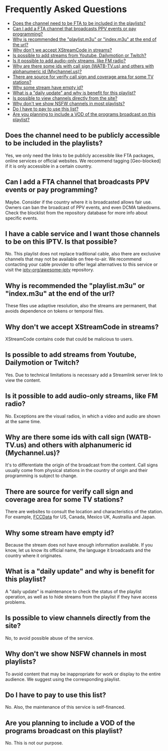 # Frequently Asked Questions

- [Does the channel need to be FTA to be included in the playlists?](#Does-the-channel-need-to-be-FTA-to-be-included-in-the-playlists)
- [Can I add a FTA channel that broadcasts PPV events or pay programming?](#Can-I-add-a-FTA-channel-that-broadcasts-PPV-events-or-pay-programming)
- [Why is recommended the "playlist.m3u" or "index.m3u" at the end of the url?](#Why-is-recommended-the-playlistm3u-or-indexm3u-at-the-end-of-the-url)
- [Why don't we accept XStreamCode in streams?](#Why-dont-we-accept-xstreamcode-in-streams)
- [Is possible to add streams from Youtube, Dailymotion or Twitch?](#Is-possible-to-add-streams-from-youtube-dailymotion-or-twitch)
- [Is it possible to add audio-only streams, like FM radio?](#Is-it-possible-to-add-audio-only-streams-like-fm-radio)
- [Why are there some ids with call sign (WATB-TV.us) and others with alphanumeric id (Mychannel.us)?](#Why-are-there-some-ids-with-call-sign-watb-tvus-and-others-with-alphanumeric-id-mychannelus)
- [There are source for verify call sign and coverage area for some TV stations?](#There-are-source-for-verify-call-sign-and-coverage-area-for-some-tv-stations)
- [Why some stream have empty id?](#Why-some-stream-have-empty-id)
- [What is a "daily update" and why is benefit for this playlist?](#What-is-a-daily-update-and-why-is-benefit-for-this-playlist)
- [Is possible to view channels directly from the site?](#Is-possible-to-view-channels-directly-from-the-site)
- [Why don't we show NSFW channels in most playlists?](#Why-dont-we-show-nsfw-channels-in-most-playlists)
- [Do I have to pay to use this list?](#Do-i-have-to-pay-to-use-this-list)
- [Are you planning to include a VOD of the programs broadcast on this playlist?](#Are-you-planning-to-include-a-vod-of-the-programs-broadcast-on-this-playlist)

## Does the channel need to be publicly accessible to be included in the playlists?
Yes, we only need the links to be publicly accessible like FTA packages, online services or official websites. We recommend tagging [Geo-blocked] if it is only accessible in a certain country.

## Can I add a FTA channel that broadcasts PPV events or pay programming?
Maybe. Consider if the country where it is broadcasted allows fair use. Owners can ban the broadcast of PPV events, and even DCMA takedowns. Check the blocklist from the repository database for more info about specific events.

## I have a cable service and I want those channels to be on this IPTV. Is that possible?
No. This playlist does not replace traditional cable, also there are exclusive channels that may not be available on free-to-air. We recommend contacting your cable provider to offer legal alternatives to this service or visit the [iptv-org/awesome-iptv](https://github.com/iptv-org/awesome-iptv) repository.

## Why is recommended the "playlist.m3u" or "index.m3u" at the end of the url?
These files use adaptive resolution, also the streams are permanent, that avoids dependence on tokens or temporal files.

## Why don't we accept XStreamCode in streams?
XStreamCode contains code that could be malicious to users.

## Is possible to add streams from Youtube, Dailymotion or Twitch?
Yes. Due to technical limitations is necessary add a Streamlink server link to view the content. 

## Is it possible to add audio-only streams, like FM radio?
No. Exceptions are the visual radios, in which a video and audio are shown at the same time.

## Why are there some ids with call sign (WATB-TV.us) and others with alphanumeric id (Mychannel.us)?
It's to differentiate the origin of the broadcast from the content. Call signs usually come from physical stations in the country of origin and their programming is subject to change.

## There are source for verify call sign and coverage area for some TV stations?
There are websites to consult the location and characteristics of the station. For example, [FCCData](https://fccdata.org/) for US, Canada, Mexico UK, Austrailia and Japan.

## Why some stream have empty id?
Because the stream does not have enough information available. If you know, let us know its official name, the language it broadcasts and the country where it originates.

## What is a "daily update" and why is benefit for this playlist?
A "daily update" is maintenance to check the status of the playlist operation, as well as to hide streams from the playlist if they have access problems.

## Is possible to view channels directly from the site?
No, to avoid possible abuse of the service.

## Why don't we show NSFW channels in most playlists?
To avoid content that may be inappropriate for work or display to the entire audience. We suggest using the corresponding playlist.

## Do I have to pay to use this list?
No. Also, the maintenance of this service is self-financed.

## Are you planning to include a VOD of the programs broadcast on this playlist?
No. This is not our purpose.
